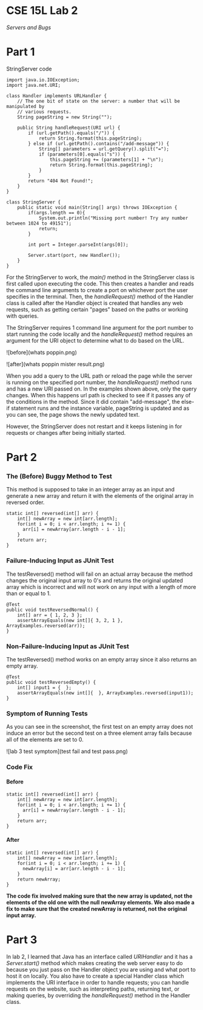 # CSE 15L Lab 2

*Servers and Bugs*

# Part 1

StringServer code

```
import java.io.IOException;
import java.net.URI;

class Handler implements URLHandler {
    // The one bit of state on the server: a number that will be manipulated by
    // various requests.
    String pageString = new String("");

    public String handleRequest(URI url) {
        if (url.getPath().equals("/")) {
            return String.format(this.pageString);
        } else if (url.getPath().contains("/add-message")) {
            String[] parameters = url.getQuery().split("=");
            if (parameters[0].equals("s")) {
                this.pageString += (parameters[1] + "\n");
                return String.format(this.pageString);
            }
        }
        return "404 Not Found!";
    }
}

class StringServer {
    public static void main(String[] args) throws IOException {
        if(args.length == 0){
            System.out.println("Missing port number! Try any number between 1024 to 49151");
            return;
        }

        int port = Integer.parseInt(args[0]);

        Server.start(port, new Handler());
    }
}

```

For the StringServer to work, the *main()* method in the StringServer class is first called upon executing the code. This then creates a handler and reads the command line arguments to create a port on whichever port the user specifies in the terminal. Then, the *handleRequest()* method of the Handler class is called after the Handler object is created that handles any web requests, such as getting certain "pages" based on the paths or working with queries.

The StringServer requires 1 command line argument for the port number to start running the code locally and the *handleRequest()* method requires an argument for the URI object to determine what to do based on the URL. 

 ![before](whats poppin.png)
 
 
 ![after](whats poppin mister result.png)
 
When you add a query to the URL path or reload the page while the server is running on the specified port number, the *handleRequest()* method runs and has a new URI passed on. In the examples shown above, only the query changes. When this happens url path is checked to see if it passes any of the conditions in the method. Since it did contain "add-message", the else-if statement runs and the instance variable, pageString is updated and as you can see, the page shows the newly updated text. 
 
 However, the StringServer does not restart and it keeps listening in for requests or changes after being initially started. 
  
# Part 2

### The (Before) Buggy Method to Test
This method is supposed to take in an integer array as an input and generate a new array and return it with the elements of the original array in reversed order. 

```
static int[] reversed(int[] arr) {
    int[] newArray = new int[arr.length];
    for(int i = 0; i < arr.length; i += 1) {
      arr[i] = newArray[arr.length - i - 1];
    }
    return arr;
}
```

### Failure-Inducing Input as JUnit Test

The testReversed() method will fail on an actual array because the method changes the original input array to 0's and returns the original updated array which is incorrect and will not work on any input with a length of more than or equal to 1.

```
@Test
public void testReversedNormal() {
    int[] arr = { 1, 2, 3 };
    assertArrayEquals(new int[]{ 3, 2, 1 }, ArrayExamples.reversed(arr));
}
```

### Non-Failure-Inducing Input as JUnit Test

The testReversed() method works on an empty array since it also returns an empty array.

```
@Test
public void testReversedEmpty() {
    int[] input1 = {  };
    assertArrayEquals(new int[]{  }, ArrayExamples.reversed(input1));
}
```

### Symptom of Running Tests

As you can see in the screenshot, the first test on an empty array does not induce an error but the second test on a three element array fails because all of the elements are set to 0.

![lab 3 test symptom](test fail and test pass.png)

### Code Fix

#### Before
```
static int[] reversed(int[] arr) {
    int[] newArray = new int[arr.length];
    for(int i = 0; i < arr.length; i += 1) {
      arr[i] = newArray[arr.length - i - 1];
    }
    return arr;
}
```

#### After
```
static int[] reversed(int[] arr) {
    int[] newArray = new int[arr.length];
    for(int i = 0; i < arr.length; i += 1) {
      newArray[i] = arr[arr.length - i - 1];
    }
    return newArray;
}
```

**The code fix involved making sure that the new array is updated, not the elements of the old one with the null newArray elements. We also made a fix to make sure that the created newArray is returned, not the original input array.**
  
# Part 3
  
In lab 2, I learned that Java has an interface called *URIHandler* and it has a *Server.start()* method which makes creating the web server easy to do because you just pass on the Handler object you are using and what port to host it on locally. You also have to create a special Handler class which implements the URI interface in order to handle requests; you can handle requests on the website, such as interpreting paths, returning text, or making queries, by overriding the *handleRequest()* method in the Handler class. 
